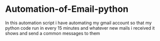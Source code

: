 # Automation-of-Email-python
In this automation script i have automating my gmail account so that my python code run in every 15 minutes and whatever new mails i received it shows and send a common messages to them
